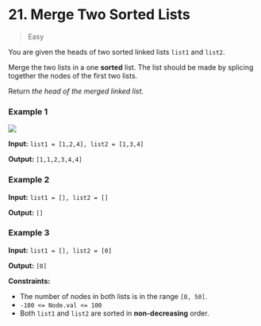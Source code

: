 # 21. Merge Two Sorted Lists

> Easy

You are given the heads of two sorted linked lists `list1` and `list2`.

Merge the two lists in a one **sorted** list. The list should be made by splicing together the nodes of the first two lists.

Return _the head of the merged linked list_.

### Example 1

![](https://assets.leetcode.com/uploads/2020/10/03/merge_ex1.jpg)

**Input:** `list1 = [1,2,4], list2 = [1,3,4]`

**Output:** `[1,1,2,3,4,4]`

### Example 2

**Input:** `list1 = [], list2 = []`

**Output:** `[]`

### Example 3

**Input:** `list1 = [], list2 = [0]`

**Output:** `[0]`

**Constraints:**

-   The number of nodes in both lists is in the range `[0, 50]`.
-   `-100 <= Node.val <= 100`
-   Both `list1` and `list2` are sorted in **non-decreasing** order.
